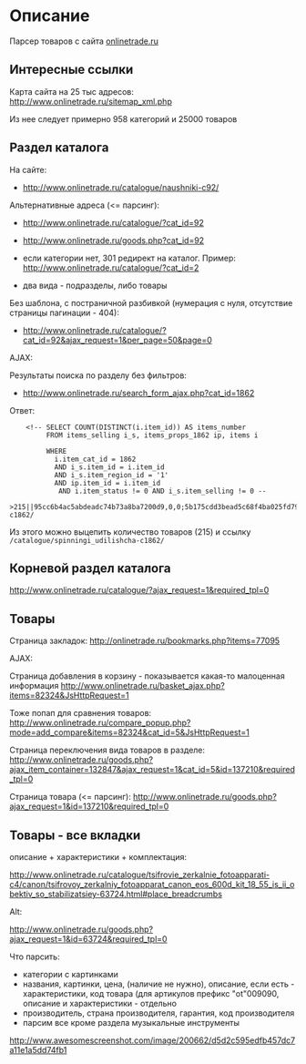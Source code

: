 # Описание

Парсер товаров с сайта [onlinetrade.ru](http://onlinetrade.ru/)

## Интересные ссылки

Карта сайта на 25 тыс адресов: http://www.onlinetrade.ru/sitemap_xml.php

Из нее следует примерно 958 категорий и 25000 товаров

## Раздел каталога

На сайте:

* http://www.onlinetrade.ru/catalogue/naushniki-c92/

Альтернативные адреса (<= парсинг):

* http://www.onlinetrade.ru/catalogue/?cat_id=92
* http://www.onlinetrade.ru/goods.php?cat_id=92

* если категории нет, 301 редирект на каталог. Пример: http://www.onlinetrade.ru/catalogue/?cat_id=2
* два вида - подразделы, либо товары

Без шаблона, с постраничной разбивкой (нумерация с нуля, отсутствие страницы пагинации - 404):

* http://www.onlinetrade.ru/catalogue/?cat_id=92&ajax_request=1&per_page=50&page=0

AJAX:

Результаты поиска по разделу без фильтров:

* http://www.onlinetrade.ru/search_form_ajax.php?cat_id=1862

Ответ:

```
    <!-- SELECT COUNT(DISTINCT(i.item_id)) AS items_number
         FROM items_selling i_s, items_props_1862 ip, items i

         WHERE
           i.item_cat_id = 1862
           AND i_s.item_id = i.item_id
           AND i_s.item_region_id = '1'
           AND ip.item_id = i.item_id
            AND i.item_status != 0 AND i_s.item_selling != 0 --
    >215||95cc6b4ac5abdeadc74b73a8ba7200d9,0,0;5b175cdd3bead5c68f4ba025fd794933,1,215;73f00ace945708263b34abdb1413c810,1,6;226a04322d5bafe47eb604352874bf2d,1,146;7139ecf168be913a2450577814f31dd0,1,215;da532b5a269dd6edbfbb65f7a7a451ad,1,215;69e20d98e2146a74e50eed0153fc67c0,1,215;b3e7ddc0a45bdaa077ce572f94268629,1,215;c0a35d9aa14c36f3a30f5e1cbf2fcca6,1,215;ec2995112192c89527469d787a1eaef1,1,215;ae29ec4474c93f7e51f94cbdf4c3ea7d,1,215;669855d4b4e1bce984422adc2f1e8e18,1,215;a63230432e8bf6bca3b3cfe1ddf79763,1,215;a8a53f92abfa90563ed38a31de7d9c16,1,215;fa7746f17aea755caa23e63ae1694b90,1,215;c1dd4241fc23a30e748ea57388188ca1,1,215;fff228910da87f6c6a364ea93161bc9b,1,215;078bdc73881c6cb753fe15058d47937d,1,215;38cebcf45e6e129b9917e404e56e85d2,1,215;bc34a3ecf57f821638e4693252f35a5c,1,215;9e778095d8bdc0d2b577ff4e5542c090,1,215;ecf96fb153e70b0a982c7e2b74438a20,1,215;660a5b84912898bbeff196b6d50ed9ed,1,215;e89295f02ac1c0abecb6fba21fd9003c,1,215;a62c07a78230e3b7be9997d6810380a5,1,215;c52ec7e9b93349796289d9247dfec486,1,215;fb925a815ab48dec46b219bc1e977f01,1,215;1e9ec44da5f76fc9ae3d6ceffbad57b3,1,215;9394951d8b940ada22fa762f583aea6d,1,215;5b6c1927dfcf02125b3e00f9a8d0ce45,1,215;4f93453e8ad432424fd6b77c192fd5d0,1,215;8924e716a53622591807cefb88a74e2d,1,215;c09271f639b0920933c4ead4941c8e4a,1,215;8d20200b66edc6e503527ac87b419625,1,215;cfeccafbaeef2a7d6f6c6c8510d46d92,1,215;e89c6bf7bdf88a4e06896f0f19395fce,1,215;d47f13723183fddb223e5f0a51419043,1,215;21f8c6aae45bd0bde3d5f252e53f47ca,1,215;3bef6f84b9dc69c810d487ab1e36b80a,1,215;5950a4a1de00bc24202c5f78a0a726be,1,146;969a4f83a866f17424da20e064a7dd5b,0,0;08d43d47aef41f5c0bbf06ad5dc3f7ce,1,69;63e8b9c170d69b95d8811539a99f7b5a,0,0;b799815f3f077905b8fd8c89ba9a8102,1,71;7cc4567b283f1141edb86ffcefead305,1,34;df249d3d7436c7d2d060a0943805927b,1,110;8cde6a167a9ebb99f38967d7cae551fe,1,15;1a383f123b29639dfdb68fe843c03c4f,1,85;27933f44e706004f3fb664a542c0187f,1,2;1241a9feb85a4dca24a0dfd4cbc3f173,1,2;9e1150957be793c22b9efda04dee1943,1,62;6160ddeeeec3af2530641f664b465f60,1,15;b851bbe578c8384dec2005a6135e7679,1,22;4559643a7520d802d3bf671382c61a28,1,1;91d5e4b76b580fbc60658626fb73400d,1,4;a0b46eeadeb9407da89bba1956e336bf,1,41;74471bb8868f5c4ed57769f6742b2ae8,1,1;15b6d4d9dc4e9feecdef18e82b8df204,1,3;b77713d7477f0e06aa63f7504adfcab5,1,2;7b564f744f4df45d5b259f6c8be03e72,1,1;7b12269c4117ae5d65416eababe60f76,1,2;a60a84b0a30fb02511c59aea82835cd3,1,2;199789039410b45912d650f9494280ea,1,2;2f078c936e3c494b9ad5f387abfd9642,1,1;ead52daef5ce1189e8395671b8134fc9,1,2;bfd5dc27f12eb50f06dce4fc92b00064,1,8;27b2e0437314bbd014a898f6f8a556b1,1,1;3268575f165471f93b00916eef9cca70,1,2;5c34bda0cd22266e4629bfa4a478f481,1,3;0c4097affe9812f5637edf81414fd273,1,2;0bb811a3213e5ad175686abe0f3be525,1,6;ab0d0f41a3c46acd852227d34f492d22,1,1;89e687b6289a4e37780ea831abd61bf7,1,10;da635274b36ccd929083df311f1e198e,1,1;25ebebb825b4eaaf682981f7b75be22f,1,11;e2c31b8d0f6a9f1566fef547dedd8740,1,1;1b77cbfd86befb7f62235985563731b4,1,2;b3ced627874c9d5ffc3857c6e7450792,1,8;4ea60430eafff5efa4ac5e0deaf47d06,1,2;9309527cb35a65d6569f1861c3dd3a08,1,3;b83a9b3b0a7c24b0469f9065048e05bd,1,6;5336b74e16ee49d40e140e9ccc8b64b6,1,9;c04a22da10dfcecbf9fd42ab1b5c0539,1,1;057f1f322a9d2e3594506c8f3ed27e9c,1,2;7fb7e7416b228f8a0fe72a6c7872050e,1,1;d521266fda8a803ad4313b626490997e,1,1;2cb50d2d9e2ebcd14cfe2d2390bf59e8,1,2;30adeb957a6c47036cc343b954d9976f,1,4;88609643b18a6bfd46905583cfb30b6a,1,51;919b4f3f0c05d876b77830b04287e235,1,6;9eb3cae3797e72f71e6ca5ff5bcf2588,1,1;0f73db09c264e471097c10baaead1f2b,1,4;ade48780bedca7e056c40dad6488634f,1,1;8b602c3e6045d53c5b7dd3f2451bfefc,1,5;b18b950b62c5283834102f7047cd7ad0,1,5;9b80f47d75702d61a7a5b70b933587a4,1,1;c88a1f2ede5e08bdb8f4dda34c601aef,1,4;69f018545d7d21debf30859d9937fb87,1,2;11f73dd3e8e202da12eb0dc2c7767f5d,1,8;7063727ef5e2cebbf5af1f920ba50674,1,1;9a70b68e5c1d97289bbdaf54f56a9c7f,1,1;1b447fbf57b694288aedc62cc7c3f6cc,1,8;d9ea5ffd71484e353e20176508a37450,1,12;7c66be3ae77087d112de43567839f824,1,2;66729057347c6d132a2040ec9660b66f,1,1;292fcdbe7fb15c286f0065c435056a9c,1,20;38c741f76c6b7bcabdd50607da7b9465,1,9;b1788bafc27e9effab5101e79617464a,1,2;821c1730c5105b2a6e6dc6a8d51edb41,1,1;9497dab712cdcd46f04e7da1a07beca9,1,1;701e521270fd55aa95aef49be82f0ee5,1,19;e3bd365a95a410987f2a5ecfa72cadf1,1,2;7e82aa3a66127d393fc4dff0a0e87e7d,1,1;9a96b183e5d48c022624bb223556d6ad,1,1;a78100c86c8c8ced2082fe15ae38dee1,1,7;aa6d65a28ed17069facda01ca58740b3,1,5;3bf81d634831f84468fb47890a59d985,1,1;0ae5545f0ac4c753f131ccca23c9fd5d,1,10;29a97a94a7e61dc68377a138d382bc67,1,5;30d9d0cbbb1795e6437056204c7faca3,1,16;5644ba8d9060051b48b46e337f43df7f,1,1;542c14dbc96cb4293bae2e0a41aa0617,1,20;cc240820629c451c004bcb34d529b144,1,1;764af4150d2c9cfa49bdba847691973d,1,14;56a9600eac253e6ce615d539a9318969,1,3;d1ad55f02eb921fddd7ce1b3f37735a9,1,3;f3a6ae50d118317c8712780417d75813,1,4||/catalogue/spinningi_udilishcha-c1862/
```

Из этого можно выцепить количество товаров (215) и ссылку `/catalogue/spinningi_udilishcha-c1862/`

## Корневой раздел каталога

http://www.onlinetrade.ru/catalogue/?ajax_request=1&required_tpl=0

## Товары

Страница закладок: http://onlinetrade.ru/bookmarks.php?items=77095

AJAX:

Страница добавления в корзину - показывается какая-то малоценная информация http://www.onlinetrade.ru/basket_ajax.php?items=82324&JsHttpRequest=1

Тоже попап для сравнения товаров: http://www.onlinetrade.ru/compare_popup.php?mode=add_compare&items=82324&cat_id=5&JsHttpRequest=1

Страница переключения вида товаров в разделе: http://www.onlinetrade.ru/goods.php?ajax_item_container=132847&ajax_request=1&cat_id=5&id=137210&required_tpl=0

Страница товара (<= парсинг): http://www.onlinetrade.ru/goods.php?ajax_request=1&id=137210&required_tpl=0

## Товары - все вкладки

описание + характеристики + комплектация:

http://www.onlinetrade.ru/catalogue/tsifrovie_zerkalnie_fotoapparati-c4/canon/tsifrovoy_zerkalniy_fotoapparat_canon_eos_600d_kit_18_55_is_ii_obektiv_so_stabilizatsiey-63724.html#place_breadcrumbs

Alt:

http://www.onlinetrade.ru/goods.php?ajax_request=1&id=63724&required_tpl=0

Что парсить:

* категории с картинками
* названия, картинки, цена, (наличие не нужно), описание, если есть - характеристики, код товара (для артикулов префикс "ot"009090,
  описание и характеристики - отдельно
* производитель, страна производителя, гарантия, код производителя
* парсим все кроме раздела музыкальные инструменты

http://www.awesomescreenshot.com/image/200662/d5d2c595edfb457dc7a11e1a5dd74fb1
